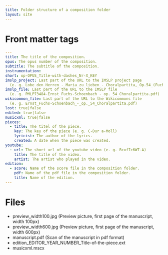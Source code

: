```yaml
---
title: Folder structure of a composition folder
layout: site
---
```


# Front matter tags

```yaml
---
title: The title of the composition.
opus: The opus number of the composition.
subtitle: The subtitle of the composition.
instrumentation:
short: op-OPUS_Title-with-dashes_Nr-X_KEY
imslp_project: Last part of the URL to the IMSLP project page 
  (e. g. Lobe_den_Herren_-_Maria_zu_lieben_-_Choralpartita,_Op.54_(Fuchs-Sch%C3%B6nbach,_Ernst)).
imslp_file: Last part of the URL to the IMSLP file
  (e. g. PMLP73484-Ernst_Fuchs-Schoenbach_-_op._54_Choralpartita.pdf)
wikicommon_file: Last part of the URL to the Wikicommons file
  (e. g. Ernst_Fuchs-Schoenbach_-_op._54_Choralpartita.pdf)
lost: true|false
edited: true|false
musicxml: true|false
pieces:
  - title: The titel of the piece.
    key: The key of the piece (e. g. C-Dur a-Moll)
    lyricist: The author of the lyrics.
    created: A date when the piece was created.
youtube:
  - url: The short url of the youtube video (e. g. Rcxf7c6WT-A)
    title: The title of the video.
    artist: The artist who played in the video.
edition:
  - score: Name of the score file in the composition folder.
    pdf: Name of the pdf file in the composition folder.
    title: Name of the edition.
---
```

# Files

* preview_width100.jpg (Preview picture, first page of the manuscript, width 100px)
* preview_width600.jpg (Preview picture, first page of the manuscript, width 600px)
* manuscript.pdf (Scan of the manuscript in pdf format)
* edition_EDITOR_YEAR_NUMBER_Title-of-the-piece.ext
* musicxml.mscx
